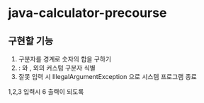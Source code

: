 # java-calculator-precourse

## 구현할 기능
1. 구분자를 경계로 숫자의 합을 구하기
2. : 와 , 외의 커스텀 구분자 식별
3. 잘못 입력 시 IllegalArgumentException 으로 시스템 프로그램 종료


1,2,3 입력시 6 출력이 되도록
